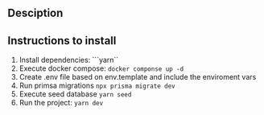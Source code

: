 ## Desciption

## Instructions to install

1. Install dependencies: ```yarn``
2. Execute docker compose: ```docker componse up -d```
3. Create .env file based on env.template and include the enviroment vars
4. Run primsa migrations ```npx prisma migrate dev```
6. Execute seed database ```yarn seed```
5. Run the project: ```yarn dev```
